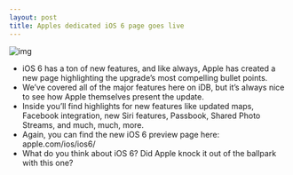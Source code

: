 ```yaml
---
layout: post
title: Apples dedicated iOS 6 page goes live
---
```

![img](http://media.idownloadblog.com/wp-content/uploads/2012/06/iOS-6-page-apple-e1339442025477.jpg)
* iOS 6 has a ton of new features, and like always, Apple has created a new page highlighting the upgrade’s most compelling bullet points.
* We’ve covered all of the major features here on iDB, but it’s always nice to see how Apple themselves present the update.
* Inside you’ll find highlights for new features like updated maps, Facebook integration, new Siri features, Passbook, Shared Photo Streams, and much, much, more.
* Again, you can find the new iOS 6 preview page here: apple.com/ios/ios6/
* What do you think about iOS 6? Did Apple knock it out of the ballpark with this one?

